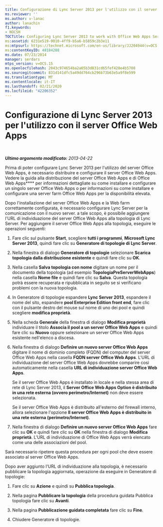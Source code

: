 ```yaml
---
title: Configurazione di Lync Server 2013 per l'utilizzo con il server Office Web Apps
ms.reviewer: ''
ms.author: v-lanac
author: lanachin
f1.keywords:
- NOCSH
TOCTitle: Configuring Lync Server 2013 to work with Office Web Apps Server
ms:assetid: 6231e519-9010-4ff9-b5a6-b5859c2b3e11
ms:mtpsurl: https://technet.microsoft.com/en-us/library/JJ204944(v=OCS.15)
ms:contentKeyID: 48184288
ms.date: 07/23/2014
manager: serdars
mtps_version: v=OCS.15
ms.openlocfilehash: 2043c974654ba2a65b3d831cd65fef420e4b5708
ms.sourcegitcommit: 831d141dfc5a49dd764cb296b73b63e5a9f8e599
ms.translationtype: MT
ms.contentlocale: it-IT
ms.lasthandoff: 02/21/2020
ms.locfileid: "42206352"
---
```

<div data-xmlns="http://www.w3.org/1999/xhtml">

<div class="topic" data-xmlns="http://www.w3.org/1999/xhtml" data-msxsl="urn:schemas-microsoft-com:xslt" data-cs="https://msdn.microsoft.com/">

<div data-asp="https://msdn2.microsoft.com/asp">

# <a name="configuring-lync-server-2013-to-work-with-office-web-apps-server"></a>Configurazione di Lync Server 2013 per l'utilizzo con il server Office Web Apps

</div>

<div id="mainSection">

<div id="mainBody">

<span> </span>

_**Ultimo argomento modificato:** 2013-04-22_

Prima di poter configurare Lync Server 2013 per l'utilizzo del server Office Web Apps, è necessario distribuire e configurare il server Office Web Apps. Vedere la guida alla distribuzione del server Office Web Apps e di Office Web Apps**** per informazioni dettagliate su come installare e configurare un singolo server Office Web Apps o per informazioni su come installare e configurare una server farm Office Web Apps per la disponibilità elevata.

Dopo l'installazione del server Office Web Apps e la Web farm correttamente configurata, è necessario configurare Lync Server per la comunicazione con il nuovo server. a tale scopo, è possibile aggiungere l'URL di individuazione del server Office Web Apps alla topologia di Lync Server. Per aggiungere il server Office Web Apps alla topologia, eseguire le operazioni seguenti:

1.  Fare clic sul pulsante **Start**, scegliere **tutti i programmi**, **Microsoft Lync Server 2013**, quindi fare clic su **Generatore di topologie di Lync Server**.

2.  Nella finestra di dialogo **Generatore di topologie** selezionare **Scarica topologia dalla distribuzione esistente** e quindi fare clic su **OK**.

3.  Nella casella **Salva topologia con nome** digitare un nome per il documento della topologia (ad esempio **TopologiaPreServerWebApps**) nella casella **Nome file** e quindi fare clic su **Salva**. Questa topologia potrà essere recuperata e ripubblicata in seguito se si verificano problemi con la nuova topologia.

4.  In Generatore di topologie espandere **Lync Server 2013**, espandere il nome del sito, espandere **pool Enterprise Edition front end**, fare clic con il pulsante destro del mouse sul nome di uno dei pool e quindi scegliere **modifica proprietà**.

5.  Nella scheda **Generale** della finestra di dialogo **Modifica proprietà** individuare il titolo **Associa il pool a un server Office Web Apps** e quindi fare clic su **Nuovo** oppure selezionare un server Office Web Apps esistente nell'elenco a discesa.

6.  Nella finestra di dialogo **Definire un nuovo server Office Web Apps** digitare il nome di dominio completo (FQDN) del computer del server Office Web Apps nella casella **FQDN server Office Web Apps**. L'URL di individuazione del server Office Web Apps dovrebbe comparire così automaticamente nella casella **URL di individuazione server Office Web Apps**.
    
    Se il server Office Web Apps è installato in locale e nella stessa area di rete di Lync Server 2013, il **Server Office Web Apps Option è distribuito in una rete esterna (ovvero perimetro/Internet)** non deve essere selezionata.
    
    Se il server Office Web Apps è distribuito all'esterno del firewall interno, allora selezionare l'opzione **Il server Office Web Apps è distribuito in una rete esterna (perimetro/Internet)**.

7.  Nella finestra di dialogo **Definire un nuovo server Office Web Apps** fare clic su **OK** e quindi fare clic su **OK** nella finestra di dialogo **Modifica proprietà**. L'URL di individuazione di Office Web Apps verrà elencato come una delle associazioni del pool.

Sarà necessario ripetere questa procedura per ogni pool che deve essere associato al server Office Web Apps.

Dopo aver aggiunto l'URL di individuazione alla topologia, è necessario pubblicare la topologia aggiornata, operazione da eseguire in Generatore di topologie:

1.  Fare clic su **Azione** e quindi su **Pubblica topologia**.

2.  Nella pagina **Pubblicare la topologia** della procedura guidata Pubblica topologia fare clic su **Avanti**.

3.  Nella pagina **Pubblicazione guidata completata** fare clic su **Fine**.

4.  Chiudere Generatore di topologie.

</div>

<span> </span>

</div>

</div>

</div>

